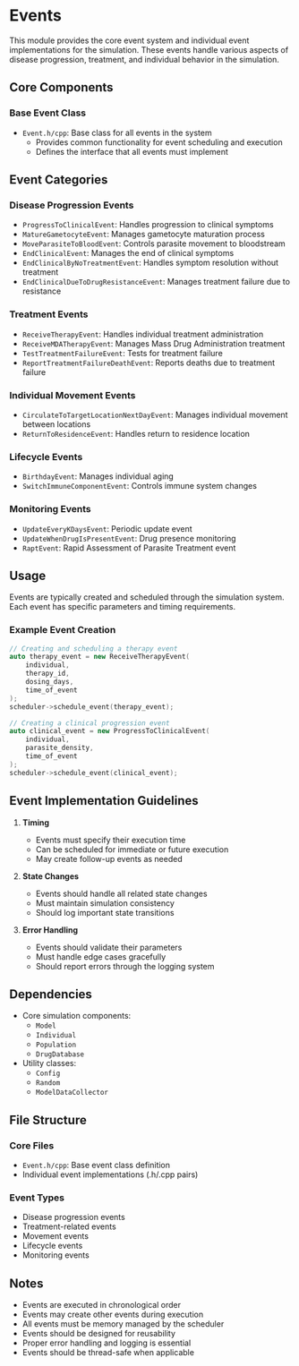 # Events

This module provides the core event system and individual event implementations for the simulation. These events handle various aspects of disease progression, treatment, and individual behavior in the simulation.

## Core Components

### Base Event Class
- `Event.h/cpp`: Base class for all events in the system
  - Provides common functionality for event scheduling and execution
  - Defines the interface that all events must implement

## Event Categories

### Disease Progression Events
- `ProgressToClinicalEvent`: Handles progression to clinical symptoms
- `MatureGametocyteEvent`: Manages gametocyte maturation process
- `MoveParasiteToBloodEvent`: Controls parasite movement to bloodstream
- `EndClinicalEvent`: Manages the end of clinical symptoms
- `EndClinicalByNoTreatmentEvent`: Handles symptom resolution without treatment
- `EndClinicalDueToDrugResistanceEvent`: Manages treatment failure due to resistance

### Treatment Events
- `ReceiveTherapyEvent`: Handles individual treatment administration
- `ReceiveMDATherapyEvent`: Manages Mass Drug Administration treatment
- `TestTreatmentFailureEvent`: Tests for treatment failure
- `ReportTreatmentFailureDeathEvent`: Reports deaths due to treatment failure

### Individual Movement Events
- `CirculateToTargetLocationNextDayEvent`: Manages individual movement between locations
- `ReturnToResidenceEvent`: Handles return to residence location

### Lifecycle Events
- `BirthdayEvent`: Manages individual aging
- `SwitchImmuneComponentEvent`: Controls immune system changes

### Monitoring Events
- `UpdateEveryKDaysEvent`: Periodic update event
- `UpdateWhenDrugIsPresentEvent`: Drug presence monitoring
- `RaptEvent`: Rapid Assessment of Parasite Treatment event

## Usage

Events are typically created and scheduled through the simulation system. Each event has specific parameters and timing requirements.

### Example Event Creation
```cpp
// Creating and scheduling a therapy event
auto therapy_event = new ReceiveTherapyEvent(
    individual,
    therapy_id,
    dosing_days,
    time_of_event
);
scheduler->schedule_event(therapy_event);

// Creating a clinical progression event
auto clinical_event = new ProgressToClinicalEvent(
    individual,
    parasite_density,
    time_of_event
);
scheduler->schedule_event(clinical_event);
```

## Event Implementation Guidelines

1. **Timing**
   - Events must specify their execution time
   - Can be scheduled for immediate or future execution
   - May create follow-up events as needed

2. **State Changes**
   - Events should handle all related state changes
   - Must maintain simulation consistency
   - Should log important state transitions

3. **Error Handling**
   - Events should validate their parameters
   - Must handle edge cases gracefully
   - Should report errors through the logging system

## Dependencies

- Core simulation components:
  - `Model`
  - `Individual`
  - `Population`
  - `DrugDatabase`
- Utility classes:
  - `Config`
  - `Random`
  - `ModelDataCollector`

## File Structure

### Core Files
- `Event.h/cpp`: Base event class definition
- Individual event implementations (.h/.cpp pairs)

### Event Types
- Disease progression events
- Treatment-related events
- Movement events
- Lifecycle events
- Monitoring events

## Notes

- Events are executed in chronological order
- Events may create other events during execution
- All events must be memory managed by the scheduler
- Events should be designed for reusability
- Proper error handling and logging is essential
- Events should be thread-safe when applicable
